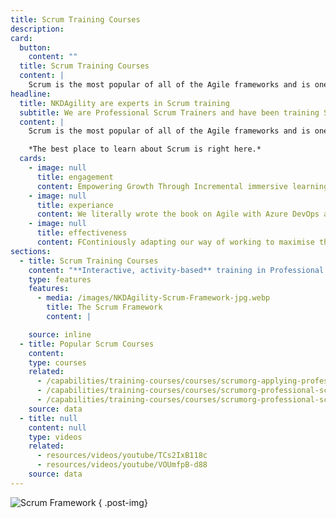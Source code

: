 ```yaml
---
title: Scrum Training Courses
description:
card:
  button:
    content: ""
  title: Scrum Training Courses
  content: |
    Scrum is the most popular of all of the Agile frameworks and is one of the most flexible with only five values, three accountabilities, three artefacts with their respective commitments, and five events.
headline:
  title: NKDAgility are experts in Scrum training
  subtitle: We are Professional Scrum Trainers and have been training Scrum for over 15 years.
  content: |
    Scrum is the most popular of all of the Agile frameworks and is one of the most flexible with only five values, three accountabilities, three artefacts with their respective commitments, and five events. The best place to read about Scrum is through the Scrum Guide. 

    *The best place to learn about Scrum is right here.*
  cards:
    - image: null
      title: engagement
      content: Empowering Growth Through Incremental immersive learning, Outcome-Based assignements, and Facilitated Reflections.
    - image: null
      title: experiance
      content: We literally wrote the book on Agile with Azure DevOps and spent 15 years in the field as Developer, DevOps Consultant, and Agile Coach.
    - image: null
      title: effectiveness
      content: FContiniously adapting our way of working to maximise the value for all participoants of our training.
sections:
  - title: Scrum Training Courses
    content: "**Interactive, activity-based** training in Professional Scrum and complementary practices for various learning levels, roles and needs. NKDAgility offers professional Scrum training, and professional Scrum training courses that Scrum.org accredits."
    type: features
    features:
      - media: /images/NKDAgility-Scrum-Framework-jpg.webp
        title: The Scrum Framework
        content: |

    source: inline
  - title: Popular Scrum Courses
    content:
    type: courses
    related:
      - /capabilities/training-courses/courses/scrumorg-applying-professional-scrum/
      - /capabilities/training-courses/courses/scrumorg-professional-scrum-master/
      - /capabilities/training-courses/courses/scrumorg-professional-scrum-product-owner/
    source: data
  - title: null
    content: null
    type: videos
    related:
      - resources/videos/youtube/TCs2IxB118c
      - resources/videos/youtube/VOUmfpB-d88
    source: data
---
```


![Scrum Framework](/images/NKDAgility-Scrum-Framework-jpg.webp)
{ .post-img}
